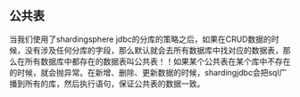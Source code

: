 ## 公共表

当我们使用了shardingsphere jdbc的分库的策略之后，如果在CRUD数据的时候，没有涉及任何分库的字段，那么默认就会去所有数据库中找对应的数据表，那么在所有数据库中都存在的数据表叫公共表！！如果某个公共表在某个库中不存在的时候，就会抛异常。在新增、删除、更新数据的时候，shardingjdbc会把sql广播到所有的库，然后执行语句，保证公共表的数据一致。